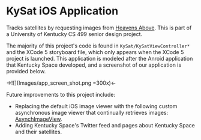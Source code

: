 KySat iOS Application
=====================

Tracks satellites by requesting images from
[Heavens Above](http://www.heavens-above.com/). This is part of a University of Kentucky CS 499 senior design project.

The majority of this project's code is found in `KySat/KySatViewController*` and the XCode 5 storyboard file, which only appears when the XCode 5 project is launched. This application is modeled after the Anroid application that Kentucky Space developed, and a screenshot of our application is provided below.

->![](Images/app_screen_shot.png =300x)<-

Future improvements to this project include:

- Replacing the default iOS image viewer with the following custom asynchronous image viewer that continually retrieves images: [AsynchImageView](https://github.com/nicklockwood/AsyncImageView).
- Adding Kentucky Space's Twitter feed and pages about Kentucky Space and their satellites.

